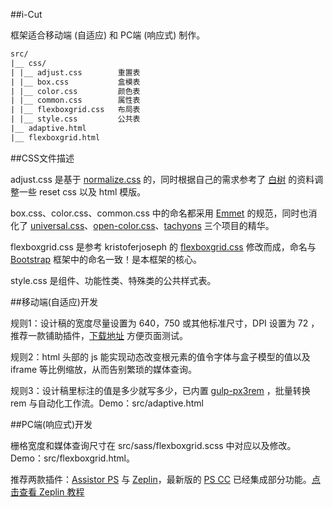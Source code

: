 ﻿##i-Cut

框架适合移动端 (自适应) 和 PC端 (响应式) 制作。

```txt
src/
|__ css/
| |__ adjust.css		重置表
| |__ box.css			盒模表
| |__ color.css			颜色表
| |__ common.css		属性表
| |__ flexboxgrid.css	布局表
| |__ style.css			公共表
|__ adaptive.html
|__ flexboxgrid.html
```
##CSS文件描述

adjust.css 是基于 [normalize.css](https://github.com/necolas/normalize.css) 的，同时根据自己的需求参考了 [白树](http://www.cnblogs.com/PeunZhang/p/3407453.html) 的资料调整一些 reset css 以及 html 模版。

box.css、color.css、common.css 中的命名都采用 [Emmet](http://emmet.io/) 的规范，同时也消化了 [universal.css](https://github.com/marmelab/universal.css)、[open-color.css](https://github.com/yeun/open-color)、[tachyons](https://github.com/tachyons-css/tachyons) 三个项目的精华。

flexboxgrid.css 是参考 kristoferjoseph 的 [flexboxgrid.css](https://github.com/kristoferjoseph/flexboxgrid) 修改而成，命名与 [Bootstrap](https://github.com/twbs/bootstrap) 框架中的命名一致！是本框架的核心。

style.css 是组件、功能性类、特殊类的公共样式表。

##移动端(自适应)开发

规则1：设计稿的宽度尽量设置为 640，750 或其他标准尺寸，DPI 设置为 72 ，推荐一款铺助插件，[下载地址](https://chrome.google.com/webstore/detail/perfectpixel-by-welldonec/dkaagdgjmgdmbnecmcefdhjekcoceebi?utm_source=chrome-app-launcher-info-dialog) 方便页面测试。

规则2：html 头部的 js 能实现动态改变根元素的值令字体与盒子模型的值以及 iframe 等比例缩放，从而告别繁琐的媒体查询。

规则3：设计稿里标注的值是多少就写多少，已内置 [gulp-px3rem](https://www.npmjs.com/package/gulp-px3rem) ，批量转换 rem 与自动化工作流。Demo：src/adaptive.html

##PC端(响应式)开发

栅格宽度和媒体查询尺寸在 src/sass/flexboxgrid.scss 中对应以及修改。Demo：src/flexboxgrid.html。

推荐两款插件：[Assistor PS](http://witstudio.net/) 与 [Zeplin](https://zeplin.io/)，最新版的 [PS CC](http://www.adobe.com/products/photoshop.html) 已经集成部分功能。[点击查看 Zeplin 教程](http://blog.163.com/zbj_jbz/blog/static/212615164201692210316119/)